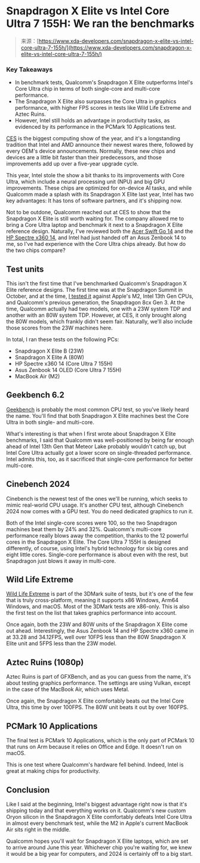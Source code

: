 <!--yml
category: 未分类
date: 2024-05-27 14:53:46
-->

# Snapdragon X Elite vs Intel Core Ultra 7 155H: We ran the benchmarks

> 来源：[https://www.xda-developers.com/snapdragon-x-elite-vs-intel-core-ultra-7-155h/](https://www.xda-developers.com/snapdragon-x-elite-vs-intel-core-ultra-7-155h/)

### Key Takeaways

*   In benchmark tests, Qualcomm's Snapdragon X Elite outperforms Intel's Core Ultra chip in terms of both single-core and multi-core performance.
*   The Snapdragon X Elite also surpasses the Core Ultra in graphics performance, with higher FPS scores in tests like Wild Life Extreme and Aztec Ruins.
*   However, Intel still holds an advantage in productivity tasks, as evidenced by its performance in the PCMark 10 Applications test.

[CES](https://www.xda-developers.com/ces-2024/) is the biggest computing show of the year, and it's a longstanding tradition that Intel and AMD announce their newest wares there, followed by every OEM's device announcements. Normally, these new chips and devices are a little bit faster than their predecessors, and those improvements add up over a five-year upgrade cycle.

This year, Intel stole the show a bit thanks to its improvements with Core Ultra, which include a neural processing unit (NPU) and big GPU improvements. These chips are optimized for on-device AI tasks, and while Qualcomm made a splash with its Snapdragon X Elite last year, Intel has two key advantages: It has tons of software partners, and it's shipping now.

Not to be outdone, Qualcomm reached out at CES to show that the Snapdragon X Elite is still worth waiting for. The company allowed me to bring a Core Ultra laptop and benchmark it next to a Snapdragon X Elite reference design. Naturally, I've reviewed both the [Acer Swift Go 14](https://www.xda-developers.com/acer-swift-go-14-2024-review/) and the [HP Spectre x360 14](https://www.xda-developers.com/hp-spectre-x360-14-2024-review/), and Intel had just handed off an Asus Zenbook 14 to me, so I've had experience with the Core Ultra chips already. But how do the two chips compare?

## Test units

This isn't the first time that I've benchmarked Qualcomm's Snapdragon X Elite reference designs. The first time was at the Snapdragon Summit in October, and at the time, [I tested it](https://www.xda-developers.com/snapdragon-x-elite-benchmarks/) against Apple's M2, Intel 13th Gen CPUs, and Qualcomm's previous generation, the Snapdragon 8cx Gen 3\. At the time, Qualcomm actually had two models, one with a 23W system TDP and another with an 80W system TDP. However, at CES, it only brought along the 80W models, which frankly didn't seem fair. Naturally, we'll also include those scores from the 23W machines here.

In total, I ran these tests on the following PCs:

*   Snapdragon X Elite B (23W)
*   Snapdragon X Elite A (80W)
*   HP Spectre x360 14 (Core Ultra 7 155H)
*   Asus Zenbook 14 OLED (Core Ultra 7 155H)
*   MacBook Air (M2)

## Geekbench 6.2

[Geekbench](https://www.xda-developers.com/geekbench/) is probably the most common CPU test, so you've likely heard the name. You'll find that both Snapdragon X Elite machines best the Core Ultra in both single- and multi-core.

What's interesting is that when I first wrote about Snapdragon X Elite benchmarks, I said that Qualcomm was well-positioned by being far enough ahead of Intel 13th Gen that Meteor Lake probably wouldn't catch up, but Intel Core Ultra actually got a lower score on single-threaded performance. Intel admits this, too, as it sacrificed that single-core performance for better multi-core.

## Cinebench 2024

Cinebench is the newest test of the ones we'll be running, which seeks to mimic real-world CPU usage. It's another CPU test, although Cinebench 2024 now comes with a GPU test. You do need dedicated graphics to run it.

Both of the Intel single-core scores were 100, so the two Snapdragon machines beat them by 24% and 32%. Qualcomm's multi-core performance really blows away the competition, thanks to the 12 powerful cores in the Snapdragon X Elite. The Core Ultra 7 155H is designed differently, of course, using Intel's hybrid technology for six big cores and eight little cores. Single-core performance is about even with the rest, but Snapdragon just blows it away in multi-core.

## Wild Life Extreme

[Wild Life Extreme](https://www.xda-developers.com/3dmark-wild-life-extreme/) is part of the 3DMark suite of tests, but it's one of the few that is truly cross-platform, meaning it supports x86 Windows, Arm64 Windows, and macOS. Most of the 3DMark tests are x86-only. This is also the first test on the list that takes graphics performance into account.

Once again, both the 23W and 80W units of the Snapdragon X Elite come out ahead. Interestingly, the Asus Zenbook 14 and HP Spectre x360 came in at 33.28 and 34.12FPS, well over 10FPS less than the 80W Snapdragon X Elite unit and 5FPS less than the 23W model.

## Aztec Ruins (1080p)

Aztec Ruins is part of GFXBench, and as you can guess from the name, it's about testing graphics performance. The settings are using Vulkan, except in the case of the MacBook Air, which uses Metal.

Once again, the Snapdragon X Elite comfortably beats out the Intel Core Ultra, this time by over 100FPS. The 80W unit beats it out by over 160FPS.

## PCMark 10 Applications

The final test is PCMark 10 Applications, which is the only part of PCMark 10 that runs on Arm because it relies on Office and Edge. It doesn't run on macOS.

This is one test where Qualcomm's hardware fell behind. Indeed, Intel is great at making chips for productivity.

## Conclusion

Like I said at the beginning, Intel's biggest advantage right now is that it's shipping today and that everything works on it. Qualcomm's new custom Oryon silicon in the Snapdragon X Elite comfortably defeats Intel Core Ultra in almost every benchmark test, while the M2 in Apple's current MacBook Air sits right in the middle.

Qualcomm hopes you'll wait for Snapdragon X Elite laptops, which are set to arrive around June this year. Whichever chip you're waiting for, we knew it would be a big year for computers, and 2024 is certainly off to a big start.